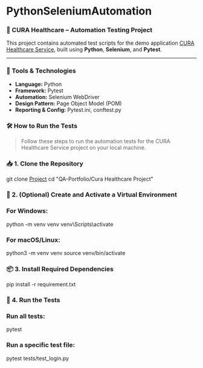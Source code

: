 # PythonSeleniumAutomation

### 🏥 CURA Healthcare – Automation Testing Project

This project contains automated test scripts for the demo application [CURA Healthcare Service](https://katalon-demo-cura.herokuapp.com/), built using **Python**, **Selenium**, and **Pytest**.

---

### 🚀 Tools & Technologies
- **Language:** Python  
- **Framework:** Pytest  
- **Automation:** Selenium WebDriver  
- **Design Pattern:** Page Object Model (POM)  
- **Reporting & Config:** Pytest.ini, conftest.py

### 🛠️ How to Run the Tests

> Follow these steps to run the automation tests for the CURA Healthcare Service project on your local machine.

### 📥 1. Clone the Repository
git clone [Project](https://github.com/arishaali/PythonSeleniumAutomation/tree/main)
cd "QA-Portfolio/Cura Healthcare Project"

### 🧪 2. (Optional) Create and Activate a Virtual Environment

### For Windows:
python -m venv venv
venv\Scripts\activate

### For macOS/Linux:
python3 -m venv venv
source venv/bin/activate

### 📦 3. Install Required Dependencies
pip install -r requirement.txt

### 🚀 4. Run the Tests

### Run all tests:
pytest

### Run a specific test file:
pytest tests/test_login.py
